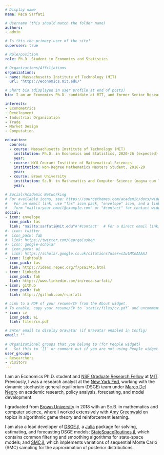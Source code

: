 ```yaml
---
# Display name
name: Reca Sarfati

# Username (this should match the folder name)
authors:
- admin

# Is this the primary user of the site?
superuser: true

# Role/position
role: Ph.D. Student in Economics and Statistics

# Organizations/Affiliations
organizations:
- name: Massachusetts Institute of Technology (MIT)
  url: "https://economics.mit.edu/"

# Short bio (displayed in user profile at end of posts)
bio: I am an Economics Ph.D. candidate at MIT, and former Senior Research Analyst on the dynamic stochastic general equilibrium (DSGE) team in the Macroeconomic and Monetary Studies function at the NY Fed. *Views expressed are my own*.

interests:
- Econometrics
- Development
- Industrial Organization
- Trade
- Market Design
- Computation

education:
  courses:
  - course: Massachusetts Institute of Technology (MIT)
    institution: Ph.D. in Economics and Statistics, 2020-26 (expected)
    year:
  - course: NYU Courant Institute of Mathematical Sciences
    institution: Non-Degree Mathematics Masters Student, 2018-20
    year:
  - course: Brown University
    institution: Sc.B. in Mathematics and Computer Science (magna cum laude, Phi Beta Kappa), 2014-18
    year:

# Social/Academic Networking
# For available icons, see: https://sourcethemes.com/academic/docs/widgets/#icons
#   For an email link, use "fas" icon pack, "envelope" icon, and a link in the
#   form "mailto:your-email@example.com" or "#contact" for contact widget.
social:
- icon: envelope
  icon_pack: fas
  link: "mailto:sarfati@mit.edu"#'#contact'  # For a direct email link, use "mailto:test@example.org".
#- icon: twitter
#  icon_pack: fab
#  link: https://twitter.com/GeorgeCushen
#- icon: google-scholar
#  icon_pack: ai
#  link: https://scholar.google.co.uk/citations?user=sIwtMXoAAAAJ
- icon: lightbulb
  icon_pack: fas
  link: https://ideas.repec.org/f/psa1745.html
- icon: linkedin
  icon_pack: fab
  link: https://www.linkedin.com/in/reca-sarfati/
- icon: github
  icon_pack: fab
  link: https://github.com/rsarfati

# Link to a PDF of your resume/CV from the About widget.
# To enable, copy your resume/CV to `static/files/cv.pdf` and uncomment the lines below.  
- icon: cv
  icon_pack: ai
  link: files/cv.pdf

# Enter email to display Gravatar (if Gravatar enabled in Config)
email: ""
  
# Organizational groups that you belong to (for People widget)
#   Set this to `[]` or comment out if you are not using People widget.  
user_groups:
- Researchers
- Visitors
---
```


I am an Economics Ph.D. student and [NSF Graduate Research Fellow](https://www.nsfgrfp.org/resources/about_grfp) at [MIT](https://economics.mit.edu/). Previously, I was a research analyst at the [New York Fed](https://www.newyorkfed.org/research), working with the dynamic stochastic general equilibrium (DSGE) team under [Marco Del Negro](https://www.newyorkfed.org/research/economists/delnegro) on academic research, policy analysis, forecasting, and model development. 

I graduated from [Brown University](https://cs.brown.edu/) in 2018 with an Sc.B. in mathematics and computer science, where I worked extensively with [Amy Greenwald](http://cs.brown.edu/people/faculty/amy/) on topics in algorithmic game theory and reinforcement learning.

I am also a lead developer of [DSGE.jl](https://github.com/FRBNY-DSGE/DSGE.jl), a [Julia](https://julialang.org/) package for solving, estimating, and forecasting DSGE models; [StateSpaceRoutines.jl](https://github.com/FRBNY-DSGE/StateSpaceRoutines.jl), which contains common filtering and smoothing algorithms for state-space models; and [SMC.jl](https://github.com/FRBNY-DSGE/SMC.jl), which implements variations of sequential Monte Carlo (SMC) sampling for the approximation of posterior distributions.